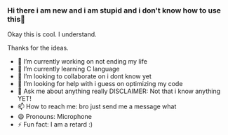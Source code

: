 ### Hi there i am new and i am stupid and i don't know how to use this👋

Okay this is cool. I understand.

Thanks for the ideas.

- 🔭 I’m currently working on not ending my life
- 🌱 I’m currently learning C language
- 👯 I’m looking to collaborate on i dont know yet
- 🤔 I’m looking for help with i guess on optimizing my code
- 💬 Ask me about anything really DISCLAIMER: Not that i know anything YET!
- 📫 How to reach me: bro just send me a message what
- 😄 Pronouns: Microphone
- ⚡ Fun fact: I am a retard :)

